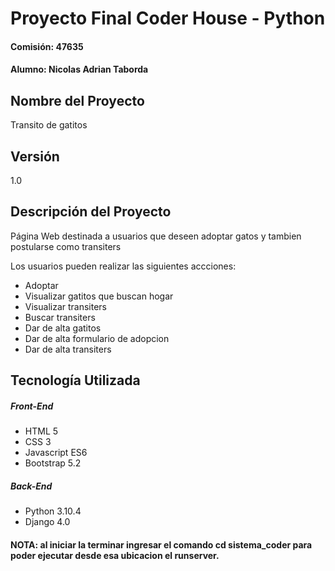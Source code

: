 # Proyecto Final Coder House - Python
#### Comisión: 47635
#### Alumno: Nicolas Adrian Taborda

## Nombre del Proyecto
Transito de gatitos

## Versión
1.0


## Descripción del Proyecto
Página Web destinada a usuarios que deseen adoptar gatos y tambien postularse como transiters

Los usuarios pueden realizar las siguientes accciones:
- Adoptar
- Visualizar gatitos que buscan hogar
- Visualizar transiters
- Buscar transiters
- Dar de alta gatitos
- Dar de alta formulario de adopcion
- Dar de alta transiters


## Tecnología Utilizada

##### Front-End
- HTML 5
- CSS 3
- Javascript ES6
- Bootstrap 5.2

##### Back-End
- Python 3.10.4
- Django 4.0

#### NOTA: al iniciar la terminar ingresar el comando cd sistema_coder para poder ejecutar desde esa ubicacion el runserver.


